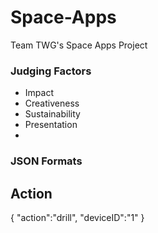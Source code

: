 Space-Apps
==========

Team TWG's Space Apps Project


### Judging Factors

- Impact
- Creativeness
- Sustainability
- Presentation
- 

### JSON Formats

## Action
{
  "action":"drill",
  "deviceID":"1"
}

